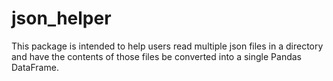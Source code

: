 # json_helper

This package is intended to help users read multiple json files in a directory and have the contents of those files be converted into a single Pandas DataFrame.

